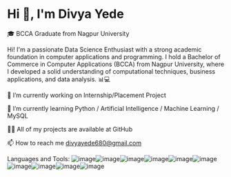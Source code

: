 # Hi 👋, I'm Divya Yede

🎓 BCCA Graduate from Nagpur University

Hi! I'm a passionate Data Science Enthusiast with a strong academic foundation in computer applications and programming. I hold a Bachelor of Commerce in Computer Applications (BCCA) from Nagpur University, where I developed a solid understanding of computational techniques, business applications, and data analysis. 📊💻


🔭 I’m currently working on Internship/Placement Project                        

🌱 I’m currently learning Python / Artificial Intelligence / Machine Learning / MySQL

👨‍💻 All of my projects are available at GitHub

📫 How to reach me divyayede680@gmail.com


Languages and Tools:
![image](https://github.com/user-attachments/assets/ae24cb6c-3a6b-407a-8f10-cac4b31fb735)![image](https://github.com/user-attachments/assets/8d840f9e-6071-4091-9548-8d746c4f5fa1)![image](https://github.com/user-attachments/assets/5784a4ae-e4c6-4329-9f3f-c82e1cc97a41)![image](https://github.com/user-attachments/assets/856befe0-a60b-455f-96cf-8fafcade626b)![image](https://github.com/user-attachments/assets/00704d9a-230d-416d-8004-10235a345a45)![image](https://github.com/user-attachments/assets/87628a61-0696-4cde-b0f2-19639032f5dc)![image](https://github.com/user-attachments/assets/dbfecd9d-2d42-471c-9f6e-145a5c94b67b)![image](https://github.com/user-attachments/assets/65ee0e39-e78f-4daa-a449-6be002718953)![image](https://github.com/user-attachments/assets/6343219a-f183-44a3-9e1f-8c5ca6299acd)![image](https://github.com/user-attachments/assets/0fc49310-dc86-4ff1-a1d0-4b1aab82e62c)














